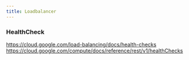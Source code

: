 ```yaml
---
title: Loadbalancer
---
```


### HealthCheck

https://cloud.google.com/load-balancing/docs/health-checks
https://cloud.google.com/compute/docs/reference/rest/v1/healthChecks

